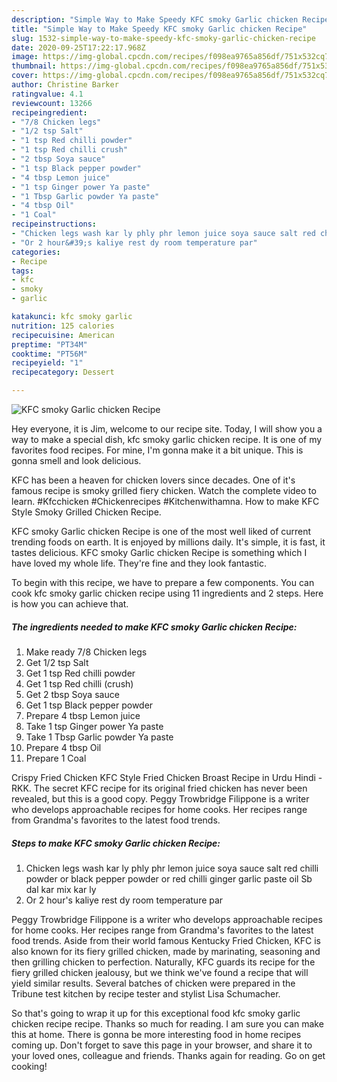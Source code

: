 ```yaml
---
description: "Simple Way to Make Speedy KFC smoky Garlic chicken Recipe"
title: "Simple Way to Make Speedy KFC smoky Garlic chicken Recipe"
slug: 1532-simple-way-to-make-speedy-kfc-smoky-garlic-chicken-recipe
date: 2020-09-25T17:22:17.968Z
image: https://img-global.cpcdn.com/recipes/f098ea9765a856df/751x532cq70/kfc-smoky-garlic-chicken-recipe-recipe-main-photo.jpg
thumbnail: https://img-global.cpcdn.com/recipes/f098ea9765a856df/751x532cq70/kfc-smoky-garlic-chicken-recipe-recipe-main-photo.jpg
cover: https://img-global.cpcdn.com/recipes/f098ea9765a856df/751x532cq70/kfc-smoky-garlic-chicken-recipe-recipe-main-photo.jpg
author: Christine Barker
ratingvalue: 4.1
reviewcount: 13266
recipeingredient:
- "7/8 Chicken legs"
- "1/2 tsp Salt"
- "1 tsp Red chilli powder"
- "1 tsp Red chilli crush"
- "2 tbsp Soya sauce"
- "1 tsp Black pepper powder"
- "4 tbsp Lemon juice"
- "1 tsp Ginger power Ya paste"
- "1 Tbsp Garlic powder Ya paste"
- "4 tbsp Oil"
- "1 Coal"
recipeinstructions:
- "Chicken legs wash kar ly phly phr lemon juice soya sauce salt red chilli powder or black pepper powder or red chilli ginger garlic paste oil Sb dal kar mix kar ly"
- "Or 2 hour&#39;s kaliye rest dy room temperature par"
categories:
- Recipe
tags:
- kfc
- smoky
- garlic

katakunci: kfc smoky garlic 
nutrition: 125 calories
recipecuisine: American
preptime: "PT34M"
cooktime: "PT56M"
recipeyield: "1"
recipecategory: Dessert

---
```



![KFC smoky Garlic chicken Recipe](https://img-global.cpcdn.com/recipes/f098ea9765a856df/751x532cq70/kfc-smoky-garlic-chicken-recipe-recipe-main-photo.jpg)

Hey everyone, it is Jim, welcome to our recipe site. Today, I will show you a way to make a special dish, kfc smoky garlic chicken recipe. It is one of my favorites food recipes. For mine, I'm gonna make it a bit unique. This is gonna smell and look delicious.

KFC has been a heaven for chicken lovers since decades. One of it&#39;s famous recipe is smoky grilled fiery chicken. Watch the complete video to learn. #Kfcchicken #Chickenrecipes #Kitchenwithamna. How to make KFC Style Smoky Grilled Chicken Recipe.

KFC smoky Garlic chicken Recipe is one of the most well liked of current trending foods on earth. It is enjoyed by millions daily. It's simple, it is fast, it tastes delicious. KFC smoky Garlic chicken Recipe is something which I have loved my whole life. They're fine and they look fantastic.


To begin with this recipe, we have to prepare a few components. You can cook kfc smoky garlic chicken recipe using 11 ingredients and 2 steps. Here is how you can achieve that.

<!--inarticleads1-->

##### The ingredients needed to make KFC smoky Garlic chicken Recipe:

1. Make ready 7/8 Chicken legs
1. Get 1/2 tsp Salt
1. Get 1 tsp Red chilli powder
1. Get 1 tsp Red chilli (crush)
1. Get 2 tbsp Soya sauce
1. Get 1 tsp Black pepper powder
1. Prepare 4 tbsp Lemon juice
1. Take 1 tsp Ginger power Ya paste
1. Take 1 Tbsp Garlic powder Ya paste
1. Prepare 4 tbsp Oil
1. Prepare 1 Coal


Crispy Fried Chicken KFC Style Fried Chicken Broast Recipe in Urdu Hindi - RKK. The secret KFC recipe for its original fried chicken has never been revealed, but this is a good copy. Peggy Trowbridge Filippone is a writer who develops approachable recipes for home cooks. Her recipes range from Grandma&#39;s favorites to the latest food trends. 

<!--inarticleads2-->

##### Steps to make KFC smoky Garlic chicken Recipe:

1. Chicken legs wash kar ly phly phr lemon juice soya sauce salt red chilli powder or black pepper powder or red chilli ginger garlic paste oil Sb dal kar mix kar ly
1. Or 2 hour&#39;s kaliye rest dy room temperature par


Peggy Trowbridge Filippone is a writer who develops approachable recipes for home cooks. Her recipes range from Grandma&#39;s favorites to the latest food trends. Aside from their world famous Kentucky Fried Chicken, KFC is also known for its fiery grilled chicken, made by marinating, seasoning and then grilling chicken to perfection. Naturally, KFC guards its recipe for the fiery grilled chicken jealousy, but we think we&#39;ve found a recipe that will yield similar results. Several batches of chicken were prepared in the Tribune test kitchen by recipe tester and stylist Lisa Schumacher. 

So that's going to wrap it up for this exceptional food kfc smoky garlic chicken recipe recipe. Thanks so much for reading. I am sure you can make this at home. There is gonna be more interesting food in home recipes coming up. Don't forget to save this page in your browser, and share it to your loved ones, colleague and friends. Thanks again for reading. Go on get cooking!
